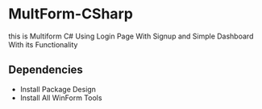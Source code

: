 # MultForm-CSharp
this is Multiform C# Using Login Page With Signup and Simple Dashboard With its Functionality

## Dependencies
<ul>
  <li>Install Package Design</li>
  <li>Install All WinForm Tools</li>
 </ul>
